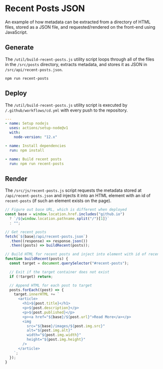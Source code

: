 # Recent Posts JSON

An example of how metadata can be extracted from a directory of HTML files, stored as a JSON file, and requested/rendered on the front-end using JavaScript.

## Generate

The `/util/build-recent-posts.js` utility script loops through all of the files in the `/src/posts` directory, extracts metadata, and stores it as JSON in `/src/api/recent-posts.json`.

```
npm run recent-posts
```

## Deploy

The `/util/build-recent-posts.js` utility script is executed by `/.github/workflows/cd.yml` with every push to the repository.

```yml
---
- name: Setup nodejs
  uses: actions/setup-node@v1
  with:
    node-version: "12.x"

- name: Install dependencies
  run: npm install

- name: Build recent posts
  run: npm run recent-posts
```

## Render

The `/src/js/recent-posts.js` script requests the metadata stored at `/api/recent-posts.json` and injects it into an HTML element with an id of `recent-posts` (if such an element exists on the page).

```js
// Figure out base URL, which is different when deployed
const base = window.location.href.includes("github.io")
  ? `/${window.location.pathname.split("/")[1]}`
  : "";

// Get recent posts
fetch(`${base}/api/recent-posts.json`)
  .then((response) => response.json())
  .then((posts) => buildRecent(posts));

// Build HTML for recent posts and inject into element with id of recent-posts
function buildRecent(posts) {
  const target = document.querySelector("#recent-posts");

  // Exit if the target container does not exist
  if (!target) return;

  // Append HTML for each post to target
  posts.forEach((post) => {
    target.innerHTML += `
      <article>
        <h1>${post.title}</h1>
        <p>${post.description}</p>
        <p>${post.published}</p>
        <p><a href="${base}/${post.url}">Read More</a></p>
        <img
          src="${base}/images/${post.img.src}"
          alt="${post.img.alt}"
          width="${post.img.width}"
          height="${post.img.height}"
        />
      </article>
    `;
  });
}
```
